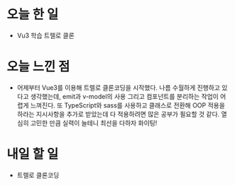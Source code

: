 # 오늘 한 일

-   Vu3 학습 트렐로 클론

# 오늘 느낀 점

-   어제부터 Vue3를 이용해 트렐로 클론코딩을 시작했다. 나름 수월하게 진행하고 있다고 생각했는데, emit과 v-model의 사용 그리고 컴포넌트를 분리하는 작업이 어렵게 느껴진다. 또 TypeScript와 sass를 사용하고 클래스로 전환해 OOP 적용을 하라는 지시사항을 추가로 받았는데 다 적용하려면 많은 공부가 필요할 것 같다. 열심히 고민한 만큼 실력이 늘테니 최선을 다하자 화이팅!

# 내일 할 일

-   트렐로 클론코딩
